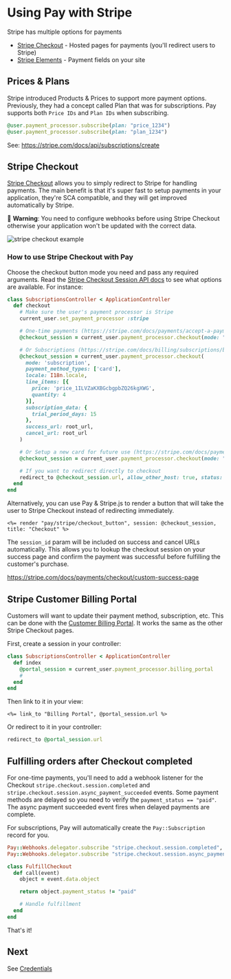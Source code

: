 # Using Pay with Stripe

Stripe has multiple options for payments

* [Stripe Checkout](https://stripe.com/payments/checkout) - Hosted pages for payments (you'll redirect users to Stripe)
* [Stripe Elements](https://stripe.com/payments/elements) - Payment fields on your site

## Prices & Plans

Stripe introduced Products & Prices to support more payment options. Previously, they had a concept called Plan that was for subscriptions. Pay supports both `Price IDs` and `Plan IDs` when subscribing.

```ruby
@user.payment_processor.subscribe(plan: "price_1234")
@user.payment_processor.subscribe(plan: "plan_1234")
```

See: https://stripe.com/docs/api/subscriptions/create

## Stripe Checkout

[Stripe Checkout](https://stripe.com/docs/payments/checkout) allows you to simply redirect to Stripe for handling payments. The main benefit is that it's super fast to setup payments in your application, they're SCA compatible, and they will get improved automatically by Stripe.

📝 **Warning**: You need to configure webhooks before using Stripe Checkout otherwise your application won't be updated with the correct data.

![stripe checkout example](https://i.imgur.com/nFsCBCK.gif)

### How to use Stripe Checkout with Pay

Choose the checkout button mode you need and pass any required arguments. Read the [Stripe Checkout Session API docs](https://stripe.com/docs/api/checkout/sessions/create) to see what options are available. For instance:

```ruby
class SubscriptionsController < ApplicationController
  def checkout
    # Make sure the user's payment processor is Stripe
    current_user.set_payment_processor :stripe

    # One-time payments (https://stripe.com/docs/payments/accept-a-payment)
    @checkout_session = current_user.payment_processor.checkout(mode: "payment", line_items: "price_1ILVZaKXBGcbgpbZQ26kgXWG")

    # Or Subscriptions (https://stripe.com/docs/billing/subscriptions/build-subscription)
    @checkout_session = current_user.payment_processor.checkout(
      mode: 'subscription',
      payment_method_types: ['card'],
      locale: I18n.locale,
      line_items: [{
        price: 'price_1ILVZaKXBGcbgpbZQ26kgXWG',
        quantity: 4
      }],
      subscription_data: {
        trial_period_days: 15
      },
      success_url: root_url,
      cancel_url: root_url
    )

    # Or Setup a new card for future use (https://stripe.com/docs/payments/save-and-reuse)
    @checkout_session = current_user.payment_processor.checkout(mode: "setup")

    # If you want to redirect directly to checkout
    redirect_to @checkout_session.url, allow_other_host: true, status: :see_other
  end
end
```

Alternatively, you can use Pay & Stripe.js to render a button that will take the user to Stripe Checkout instead of redirecting immediately.

```erb
<%= render "pay/stripe/checkout_button", session: @checkout_session, title: "Checkout" %>
```

The `session_id` param will be included on success and cancel URLs automatically. This allows you to lookup the checkout session on your success page and confirm the payment was successful before fulfilling the customer's purchase.

https://stripe.com/docs/payments/checkout/custom-success-page

## Stripe Customer Billing Portal

Customers will want to update their payment method, subscription, etc. This can be done with the [Customer Billing Portal](https://stripe.com/docs/billing/subscriptions/integrating-customer-portal). It works the same as the other Stripe Checkout pages.

First, create a session in your controller:

```ruby
class SubscriptionsController < ApplicationController
  def index
    @portal_session = current_user.payment_processor.billing_portal
    # 
  end
end
```

Then link to it in your view:

```erb
<%= link_to "Billing Portal", @portal_session.url %>
```

Or redirect to it in your controller:

```ruby
redirect_to @portal_session.url
```

## Fulfilling orders after Checkout completed

For one-time payments, you'll need to add a webhook listener for the Checkout `stripe.checkout.session.completed` and `stripe.checkout.session.async_payment_succeeded` events. Some payment methods are delayed so you need to verify the `payment_status == "paid"`. The async payment succeeded event fires when delayed payments are complete.

For subscriptions, Pay will automatically create the `Pay::Subscription` record for you.

```ruby
Pay::Webhooks.delegator.subscribe "stripe.checkout.session.completed", FulfillCheckout.new
Pay::Webhooks.delegator.subscribe "stripe.checkout.session.async_payment_succeeded", FulfillCheckout.new

class FulfillCheckout
  def call(event)
    object = event.data.object

    return object.payment_status != "paid"

    # Handle fulfillment
  end
end
```

That's it!

## Next

See [Credentials](2_credentials.md)
